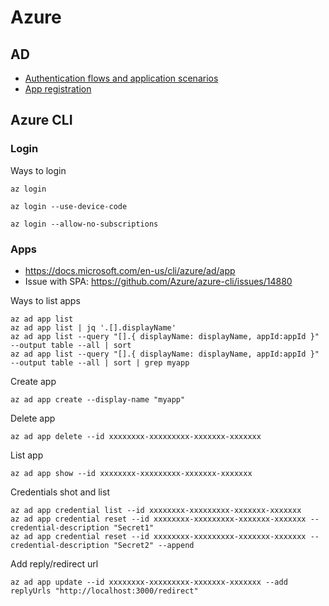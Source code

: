 # Azure

## AD
* [Authentication flows and application scenarios](https://docs.microsoft.com/en-gb/azure/active-directory/develop/authentication-flows-app-scenarios)
* [App registration](https://docs.microsoft.com/en-us/azure/active-directory/develop/scenario-spa-app-registration)

## Azure CLI
### Login
Ways to login
```
az login

az login --use-device-code​

az login --allow-no-subscriptions
``` 

### Apps
* https://docs.microsoft.com/en-us/cli/azure/ad/app
* Issue with SPA: https://github.com/Azure/azure-cli/issues/14880

Ways to list apps
```
az ad app list
az ad app list | jq '.[].displayName'
az ad app list --query "[].{ displayName: displayName, appId:appId }" --output table --all | sort
az ad app list --query "[].{ displayName: displayName, appId:appId }" --output table --all | sort | grep myapp
```

Create app
```
az ad app create --display-name "myapp"
```

Delete app
```
az ad app delete --id xxxxxxxx-xxxxxxxxx-xxxxxxx-xxxxxxx
```

List app
```
az ad app show --id xxxxxxxx-xxxxxxxxx-xxxxxxx-xxxxxxx
```

Credentials shot and list
```
az ad app credential list --id xxxxxxxx-xxxxxxxxx-xxxxxxx-xxxxxxx
az ad app credential reset --id xxxxxxxx-xxxxxxxxx-xxxxxxx-xxxxxxx --credential-description "Secret1"
az ad app credential reset --id xxxxxxxx-xxxxxxxxx-xxxxxxx-xxxxxxx --credential-description "Secret2" --append
```

Add reply/redirect url
```
az ad app update --id xxxxxxxx-xxxxxxxxx-xxxxxxx-xxxxxxx --add replyUrls "http://localhost:3000/redirect"
```
